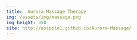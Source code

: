 ```yaml
---
title:  Aurora Massage Therapy
img: /assets/img/massage.png
img_height: 350
site: http://asipple1.github.io/Aurora-Massage/
---
```

